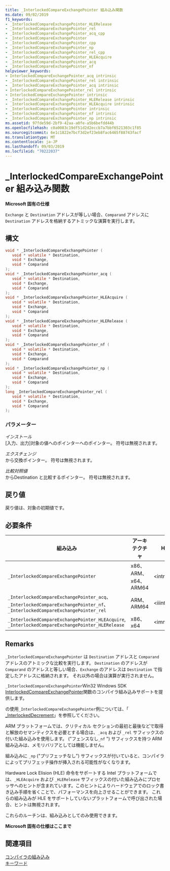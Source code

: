 ```yaml
---
title: _InterlockedCompareExchangePointer 組み込み関数
ms.date: 09/02/2019
f1_keywords:
- _InterlockedCompareExchangePointer_HLERelease
- _InterlockedCompareExchangePointer_rel
- _InterlockedCompareExchangePointer_acq_cpp
- _InterlockedCompareExchangePointer
- _InterlockedCompareExchangePointer_cpp
- _InterlockedCompareExchangePointer_np
- _InterlockedCompareExchangePointer_rel_cpp
- _InterlockedCompareExchangePointer_HLEAcquire
- _InterlockedCompareExchangePointer_acq
- _InterlockedCompareExchangePointer_nf
helpviewer_keywords:
- InterlockedCompareExchangePointer_acq intrinsic
- _InterlockedCompareExchangePointer_rel intrinsic
- _InterlockedCompareExchangePointer_acq intrinsic
- InterlockedCompareExchangePointer_rel intrinsic
- InterlockedCompareExchangePointer intrinsic
- _InterlockedCompareExchangePointer_HLERelease intrinsic
- _InterlockedCompareExchangePointer_HLEAcquire intrinsic
- _InterlockedCompareExchangePointer intrinsic
- _InterlockedCompareExchangePointer_nf intrinsic
- _InterlockedCompareExchangePointer_np intrinsic
ms.assetid: 97fde59d-2bf9-42aa-a0fe-a5b6befdd44b
ms.openlocfilehash: c0a0083c19df51d2d2eccb7a7bbf6521303c1f85
ms.sourcegitcommit: 6e1c1822e7bcf3d2ef23eb8fac6465f88743facf
ms.translationtype: MT
ms.contentlocale: ja-JP
ms.lasthandoff: 09/03/2019
ms.locfileid: "70222037"
---
```

# <a name="_interlockedcompareexchangepointer-intrinsic-functions"></a>_InterlockedCompareExchangePointer 組み込み関数

**Microsoft 固有の仕様**

`Exchange` と `Destination` アドレスが等しい場合、`Comparand` アドレスに `Destination` アドレスを格納するアトミックな演算を実行します。

## <a name="syntax"></a>構文

```C
void * _InterlockedCompareExchangePointer (
   void * volatile * Destination,
   void * Exchange,
   void * Comparand
);
void * _InterlockedCompareExchangePointer_acq (
   void * volatile * Destination,
   void * Exchange,
   void * Comparand
);
void * _InterlockedCompareExchangePointer_HLEAcquire (
   void * volatile * Destination,
   void * Exchange,
   void * Comparand
);
void * _InterlockedCompareExchangePointer_HLERelease (
   void * volatile * Destination,
   void * Exchange,
   void * Comparand
);
void * _InterlockedCompareExchangePointer_nf (
   void * volatile * Destination,
   void * Exchange,
   void * Comparand
);
void * _InterlockedCompareExchangePointer_np (
   void * volatile * Destination,
   void * Exchange,
   void * Comparand
);
long _InterlockedCompareExchangePointer_rel (
   void * volatile * Destination,
   void * Exchange,
   void * Comparand
);
```

### <a name="parameters"></a>パラメーター

*インストール*\
[入力、出力]対象の値へのポインターへのポインター。 符号は無視されます。

*エクスチェンジ*\
から交換ポインター。 符号は無視されます。

*比較対照値*\
からDestination と比較するポインター。 符号は無視されます。

## <a name="return-value"></a>戻り値

戻り値は、対象の初期値です。

## <a name="requirements"></a>必要条件

|組み込み|アーキテクチャ|Header|
|---------------|------------------|------------|
|`_InterlockedCompareExchangePointer`|x86、ARM、x64、ARM64|\<intrin.h>|
|`_InterlockedCompareExchangePointer_acq`、 `_InterlockedCompareExchangePointer_nf`、 `_InterlockedCompareExchangePointer_rel`|ARM、ARM64|\<iiintrin.h>|
|`_InterlockedCompareExchangePointer_HLEAcquire`, `_InterlockedCompareExchangePointer_HLERelease`|x86、x64|\<immintrin.h>|

## <a name="remarks"></a>Remarks

`_InterlockedCompareExchangePointer` は `Destination` アドレスと `Comparand` アドレスのアトミックな比較を実行します。 `Destination` のアドレスが `Comparand` のアドレスと等しい場合、`Exchange` のアドレスは `Destination` で指定したアドレスに格納されます。 それ以外の場合は演算が実行されません。

`_InterlockedCompareExchangePointer`Win32 Windows SDK [InterlockedCompareExchangePointer](/windows-hardware/drivers/ddi/content/wdm/nf-wdm-interlockedcompareexchangepointer)関数のコンパイラ組み込みサポートを提供します。

の使用`_InterlockedCompareExchangePointer`例については、「 [_InterlockedDecrement](../intrinsics/interlockeddecrement-intrinsic-functions.md)」を参照してください。

ARM プラットフォームでは、クリティカル セクションの最初と最後などで取得と解放のセマンティクスを必要とする場合は、`_acq` および `_rel` サフィックスの付いた組み込みを使用します。 ("フェンスなし`_nf` ") サフィックスを持つ ARM 組み込みは、メモリバリアとしては機能しません。

組み込みに `_np` ("プリフェッチなし") サフィックスが付いていると、コンパイラによってプリフェッチ操作が挿入される可能性がなくなります。

Hardware Lock Elision (HLE) 命令をサポートする Intel プラットフォームでは、`_HLEAcquire` および `_HLERelease` サフィックスの付いた組み込みにプロセッサへのヒントが含まれています。このヒントによりハードウェアでのロック書き込み手順を省くことで、パフォーマンスを向上させることができます。 これらの組み込みが HLE をサポートしていないプラットフォームで呼び出された場合、ヒントは無視されます。

これらのルーチンは、組み込みとしてのみ使用できます。

**Microsoft 固有の仕様はここまで**

## <a name="see-also"></a>関連項目

[コンパイラの組み込み](../intrinsics/compiler-intrinsics.md)\
[キーワード](../cpp/keywords-cpp.md)
